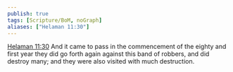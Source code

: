 ```yaml
---
publish: true
tags: [Scripture/BoM, noGraph]
aliases: ["Helaman 11:30"]
---
```

[Helaman 11:30](https://churchofjesuschrist.org/study/scriptures/bofm/hel/11?lang=eng&id=p30#p30) And it came to pass in the commencement of the eighty and first year they did go forth again against this band of robbers, and did destroy many; and they were also visited with much destruction.
